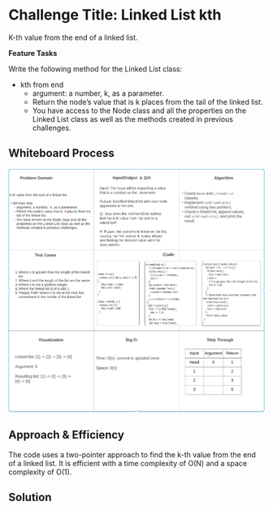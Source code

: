 # Challenge Title: Linked List kth
K-th value from the end of a linked list.

**Feature Tasks**

Write the following method for the Linked List class:

- kth from end
  - argument: a number, k, as a parameter.
  - Return the node’s value that is k places from the tail of the linked list.
  - You have access to the Node class and all the properties on the Linked List class as well as the methods created in previous challenges.

## Whiteboard Process
![Class 6 Whiteboard](code-challenge-7.png)


## Approach & Efficiency
The code uses a two-pointer approach to find the k-th value from the end of a linked list. It is efficient with a time complexity of O(N) and a space complexity of O(1).

## Solution
<!-- Show how to run your code, and examples of it in action -->
